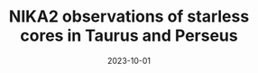 ---
title: "NIKA2 observations of starless cores in Taurus and Perseus"
collection: "publications"
category: "co_procs"
permalink: /publications/2023arXiv231001044K
link: https://ui.adsabs.harvard.edu/abs/2023arXiv231001044K/abstract
date: 2023-10-01
venue: "arXiv e-prints"
citation: "Kramer, C., Adam, R., Ade, P., et al. (2023), arXiv e-prints, arXiv:2310.01044."
---